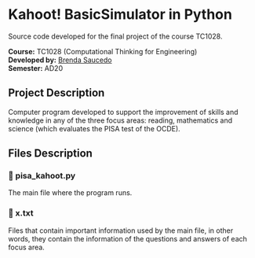 # Kahoot! BasicSimulator in Python

Source code developed for the final project of the course TC1028.

**Course:** TC1028 (Computational Thinking for Engineering) <br>
**Developed by:** [Brenda Saucedo](https://github.com/Bren12) <br>
**Semester:** AD20

## Project Description

Computer program developed to support the improvement of skills and knowledge in any of the three 
focus areas: reading, mathematics and science (which evaluates the PISA test of the OCDE).

## Files Description

### 📁 pisa_kahoot.py

The main file where the program runs.

### 📁 x.txt

Files that contain important information used by the main file, in other words, they contain the 
information of the questions and answers of each focus area.

